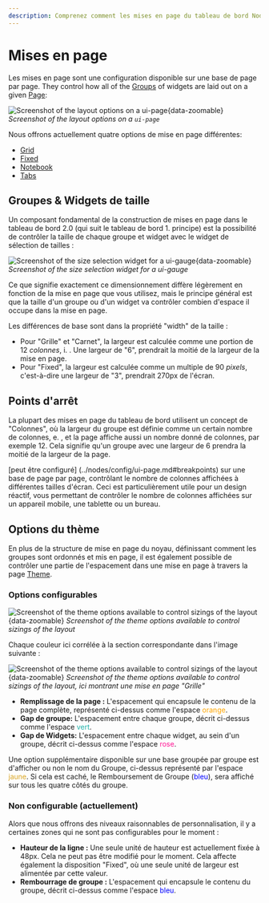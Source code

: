 ```yaml
---
description: Comprenez comment les mises en page du tableau de bord Node-RED peuvent être configurées pour vos applications.
---
```


# Mises en page

Les mises en page sont une configuration disponible sur une base de page par page. They control how all of the [Groups](../nodes/config/ui-group) of widgets are laid out on a given [Page](../nodes/config/ui-page):

![Screenshot of the layout options on a ui-page](../assets/images/layouts-page-layout-option.png){data-zoomable}
_Screenshot of the layout options on a `ui-page`_

Nous offrons actuellement quatre options de mise en page différentes:

- [Grid](./types/grid.md)
- [Fixed](./types/fixed.md)
- [Notebook](./types/notebook.md)
- [Tabs](./types/tabs.md)

## Groupes & Widgets de taille

Un composant fondamental de la construction de mises en page dans le tableau de bord 2.0 (qui suit le tableau de bord 1. principe) est la possibilité de contrôler la taille de chaque groupe et widget avec le widget de sélection de tailles :

![Screenshot of the size selection widget for a ui-gauge](../assets/images/layouts-sizing-options.png){data-zoomable}
_Screenshot of the size selection widget for a ui-gauge_

Ce que signifie exactement ce dimensionnement diffère légèrement en fonction de la mise en page que vous utilisez, mais le principe général est que la taille d'un groupe ou d'un widget va contrôler combien d'espace il occupe dans la mise en page.

Les différences de base sont dans la propriété "width" de la taille :

- Pour "Grille" et "Carnet", la largeur est calculée comme une portion de 12 _colonnes_, i. . Une largeur de "6", prendrait la moitié de la largeur de la mise en page.
- Pour "Fixed", la largeur est calculée comme un multiple de 90 _pixels_, c'est-à-dire une largeur de "3", prendrait 270px de l'écran.

## Points d'arrêt

La plupart des mises en page du tableau de bord utilisent un concept de "Colonnes", où la largeur du groupe est définie comme un certain nombre de colonnes, e. , et la page affiche aussi un nombre donné de colonnes, par exemple 12. Cela signifie qu'un groupe avec une largeur de 6 prendra la moitié de la largeur de la page.

[peut être configuré] (../nodes/config/ui-page.md#breakpoints) sur une base de page par page, contrôlant le nombre de colonnes affichées à différentes tailles d'écran. Ceci est particulièrement utile pour un design réactif, vous permettant de contrôler le nombre de colonnes affichées sur un appareil mobile, une tablette ou un bureau.

## Options du thème

En plus de la structure de mise en page du noyau, définissant comment les groupes sont ordonnés et mis en page, il est également possible de contrôler une partie de l'espacement dans une mise en page à travers la page [Theme](../nodes/config/ui-theme).

### Options configurables

![Screenshot of the theme options available to control sizings of the layout](../assets/images/layouts-theme-options.jpg){data-zoomable}
_Screenshot of the theme options available to control sizings of the layout_

Chaque couleur ici corrélée à la section correspondante dans l'image suivante :

![Screenshot of the theme options available to control sizings of the layout](../assets/images/layouts-theme-example.jpg){data-zoomable}
_Screenshot of the theme options available to control sizings of the layout, ici montrant une mise en page "Grille"_

- **Remplissage de la page :** L'espacement qui encapsule le contenu de la page complète, représenté ci-dessus comme l'espace <span style="color: orange;">orange</span>.
- **Gap de groupe:** L'espacement entre chaque groupe, décrit ci-dessus comme l'espace <span style="color: lightseagreen;">vert</span>.
- **Gap de Widgets:** L'espacement entre chaque widget, au sein d'un groupe, décrit ci-dessus comme l'espace <span style="color: deeppink;">rose</span>.

Une option supplémentaire disponible sur une base groupée par groupe est d'afficher ou non le nom du Groupe, ci-dessus représenté par l'espace <span style="color: goldenrod;">jaune</span>. Si cela est caché, le Remboursement de Groupe (<span style="color: blue;">bleu</span>), sera affiché sur tous les quatre côtés du groupe.

### Non configurable (actuellement)

Alors que nous offrons des niveaux raisonnables de personnalisation, il y a certaines zones qui ne sont pas configurables pour le moment :

- **Hauteur de la ligne :** Une seule unité de hauteur est actuellement fixée à 48px. Cela ne peut pas être modifié pour le moment. Cela affecte également la disposition "Fixed", où une seule unité de largeur est alimentée par cette valeur.
- **Rembourrage de groupe :** L'espacement qui encapsule le contenu du groupe, décrit ci-dessus comme l'espace <span style="color: blue;">bleu</span>.